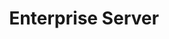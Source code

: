---
# metadata # 
title: Enterprise Server
description: 
date: 
# taxonomy #
tags: 
series:
seriesPart:
---